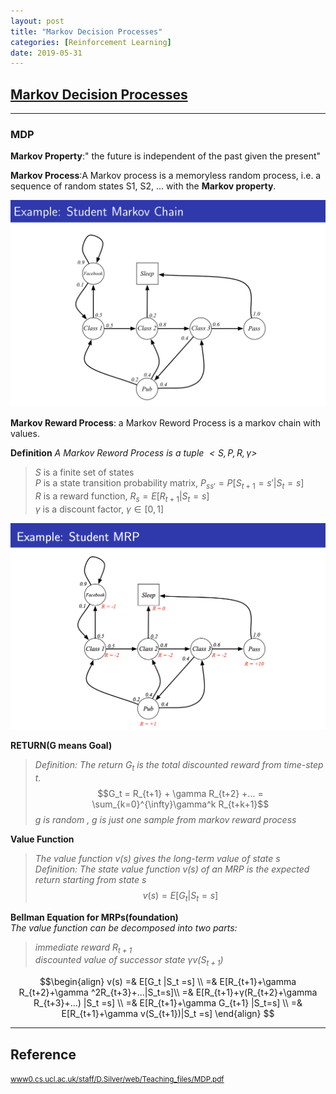 ```yaml
---
layout: post
title: "Markov Decision Processes"
categories: [Reinforcement Learning]
date: 2019-05-31
---
```


## [Markov Decision Processes](/assets/MDP.pdf)
---

### MDP
**Markov Property**:" the future is independent of the past given the present"

**Markov Process**:A Markov process is a memoryless random process, i.e. a sequence of random states S1, S2, ... with the **Markov property**.

![Example: Student Markov Chain](/assets/eg_mdp.jpg)

**Markov Reward Process**: a Markov Reword Process is a markov chain with values.

**Definition**
*A Markov Reword Process is a tuple $<S, P, R, \gamma>$*   
>$S$ is a finite set of states  
>$P$ is a state transition probability matrix, $P_{ss'} = P[S_{t+1} = s' | S_{t} = s]$  
>$R$ is a reward function, $R_{s} = E[R_{t+1}|S_t = s]$  
>$\gamma$ is a discount factor, $\gamma \in[0, 1]$


![Example: Student MRP](/assets/eg.MRP.jpg)

**RETURN(G means Goal)**  
>*Definition: The return $G_t$ is the total discounted reward from time-step t.*  
$$G_t = R_{t+1} + \gamma R_{t+2} +... = \sum_{k=0}^{\infty}\gamma^k R_{t+k+1}$$
>*g is random , g is just one sample from markov reward process*

**Value Function**  
>*The value function $v(s)$ gives the long-term value of state s*  
>*Definition: The state value function $v(s)$ of an MRP is the expected return starting from state s*  
$$v(s)=E[G_t |S_t =s]$$

**Bellman Equation for MRPs(foundation)**  
*The value function can be decomposed into two parts:*
>*immediate reward $R_{t+1}$*  
>*discounted value of successor state $\gamma v(S_{t+1})$*

$$\begin{align}
v(s) =& E[G_t |S_t =s] \\
=& E[R_{t+1}+\gamma R_{t+2}+\gamma ^2R_{t+3}+...|S_t=s]\\
=& E[R_{t+1}+γ(R_{t+2}+\gamma R_{t+3}+...) |S_t =s] \\
=& E[R_{t+1}+\gamma G_{t+1} |S_t=s] \\
=& E[R_{t+1}+\gamma v(S_{t+1})|S_t =s]
\end{align} $$




---

<h2>Reference</h2>

<small>[www0.cs.ucl.ac.uk/staff/D.Silver/web/Teaching_files/MDP.pdf](http://www0.cs.ucl.ac.uk/staff/D.Silver/web/Teaching_files/MDP.pdf)</small>
